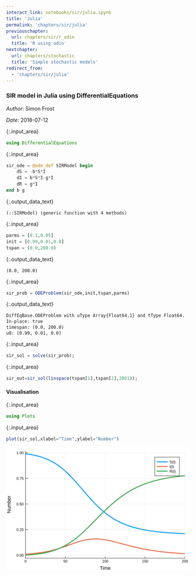 ```yaml
---
interact_link: notebooks/sir/julia.ipynb
title: 'Julia'
permalink: 'chapters/sir/julia'
previouschapter:
  url: chapters/sir/r_odin
  title: 'R using odin'
nextchapter:
  url: chapters/stochastic
  title: 'Simple stochastic models'
redirect_from:
  - 'chapters/sir/julia'
---
```


### SIR model in Julia using DifferentialEquations

*Author*: Simon Frost

*Date*: 2018-07-12


{:.input_area}
```julia
using DifferentialEquations
```


{:.input_area}
```julia
sir_ode = @ode_def SIRModel begin
    dS = -b*S*I
    dI = b*S*I-g*I
    dR = g*I
end b g
```




{:.output_data_text}
```
(::SIRModel) (generic function with 4 methods)
```




{:.input_area}
```julia
parms = [0.1,0.05]
init = [0.99,0.01,0.0]
tspan = (0.0,200.0)
```




{:.output_data_text}
```
(0.0, 200.0)
```




{:.input_area}
```julia
sir_prob = ODEProblem(sir_ode,init,tspan,parms)
```




{:.output_data_text}
```
DiffEqBase.ODEProblem with uType Array{Float64,1} and tType Float64. In-place: true
timespan: (0.0, 200.0)
u0: [0.99, 0.01, 0.0]
```




{:.input_area}
```julia
sir_sol = solve(sir_prob);
```


{:.input_area}
```julia
sir_out=sir_sol(linspace(tspan[1],tspan[2],2001));
```

#### Visualisation


{:.input_area}
```julia
using Plots
```


{:.input_area}
```julia
plot(sir_sol,xlabel="Time",ylabel="Number")
```




![svg](../../images/chapters/sir/julia_10_0.svg)


